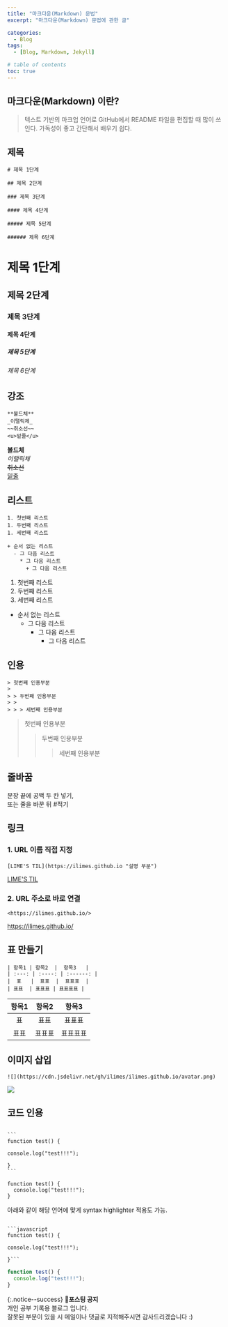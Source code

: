 ```yaml
---
title: "마크다운(Markdown) 문법"
excerpt: "마크다운(Markdown) 문법에 관한 글"

categories:
  - Blog
tags:
  - [Blog, Markdown, Jekyll]

# table of contents
toc: true
---
```


## 마크다운(Markdown) 이란?

> 텍스트 기반의 마크업 언어로 GitHub에서 README 파일을 편집할 때 많이 쓰인다. 가독성이 좋고 간단해서 배우기 쉽다.

## 제목

```
# 제목 1단계

## 제목 2단계

### 제목 3단계

#### 제목 4단계

##### 제목 5단계

###### 제목 6단계
```

# 제목 1단계

## 제목 2단계

### 제목 3단계

#### 제목 4단계

##### 제목 5단계

###### 제목 6단계

## 강조

```
**볼드체**
_이탤릭체_
~~취소선~~
<u>밑줄</u>
```

**볼드체**  
_이탤릭체_  
~~취소선~~  
<u>밑줄</u>

## 리스트

```
1. 첫번째 리스트
1. 두번째 리스트
1. 세번째 리스트

+ 순서 없는 리스트
  - 그 다음 리스트
    * 그 다음 리스트
      + 그 다음 리스트
```

1. 첫번째 리스트
1. 두번째 리스트
1. 세번째 리스트

- 순서 없는 리스트
  - 그 다음 리스트
    - 그 다음 리스트
      - 그 다음 리스트

## 인용

```
> 첫번째 인용부분
>
> > 두번째 인용부분
> >
> > > 세번째 인용부분
```

> 첫번째 인용부분
>
> > 두번째 인용부분
> >
> > > 세번째 인용부분

## 줄바꿈

문장 끝에 공백 두 칸 넣기,  
또는 줄을 바꾼 뒤 #적기

## 링크

### 1. URL 이름 직접 지정

```
[LIME'S TIL](https://ilimes.github.io "설명 부분")
```

[LIME'S TIL](https://ilimes.github.io "설명 부분")

### 2. URL 주소로 바로 연결

```
<https://ilimes.github.io/>
```

<https://ilimes.github.io/>

## 표 만들기

```
| 항목1 | 항목2  |  항목3   |
| :---: | :----: | :------: |
|  표   |  표표  |  표표표  |
| 표표  | 표표표 | 표표표표 |
```

| 항목1 | 항목2  |  항목3   |
| :---: | :----: | :------: |
|  표   |  표표  |  표표표  |
| 표표  | 표표표 | 표표표표 |

## 이미지 삽입

```
![](https://cdn.jsdelivr.net/gh/ilimes/ilimes.github.io/avatar.png)
```

![](https://cdn.jsdelivr.net/gh/ilimes/ilimes.github.io/avatar.png)

## 코드 인용

````

```
function test() {

console.log("test!!!");

}
```
````

```
function test() {
  console.log("test!!!");
}
```

아래와 같이 해당 언어에 맞게 syntax highlighter 적용도 가능.

````

```javascript
function test() {

console.log("test!!!");

}```

````

```javascript
function test() {
  console.log("test!!!");
}
```

{:.notice--success}
🔔**포스팅 공지**  
개인 공부 기록용 블로그 입니다.  
잘못된 부분이 있을 시 메일이나 댓글로 지적해주시면 감사드리겠습니다 :)
